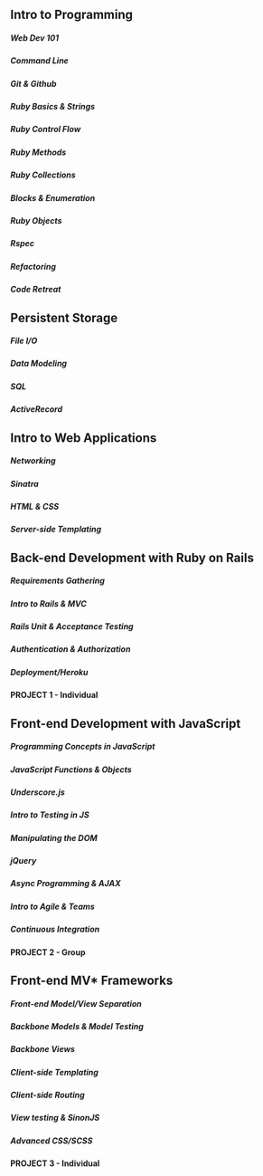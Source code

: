 ## Intro to Programming

##### Web Dev 101
##### Command Line
##### Git & Github
##### Ruby Basics & Strings
##### Ruby Control Flow
##### Ruby Methods
##### Ruby Collections
##### Blocks & Enumeration
##### Ruby Objects
##### Rspec
##### Refactoring
##### Code Retreat

## Persistent Storage

##### File I/O
##### Data Modeling
##### SQL
##### ActiveRecord

## Intro to Web Applications
##### Networking
##### Sinatra
##### HTML & CSS
##### Server-side Templating

## Back-end Development with Ruby on Rails

##### Requirements Gathering
##### Intro to Rails & MVC
##### Rails Unit & Acceptance Testing
##### Authentication & Authorization
##### Deployment/Heroku
#### **PROJECT 1 - Individual**

## Front-end Development with JavaScript

##### Programming Concepts in JavaScript
##### JavaScript Functions & Objects
##### Underscore.js
##### Intro to Testing in JS
##### Manipulating the DOM
##### jQuery
##### Async Programming & AJAX
##### Intro to Agile & Teams
##### Continuous Integration
#### **PROJECT 2 - Group**

## Front-end MV* Frameworks

##### Front-end Model/View Separation
##### Backbone Models & Model Testing
##### Backbone Views
##### Client-side Templating
##### Client-side Routing
##### View testing & SinonJS
##### Advanced CSS/SCSS
#### **PROJECT 3 - Individual**
